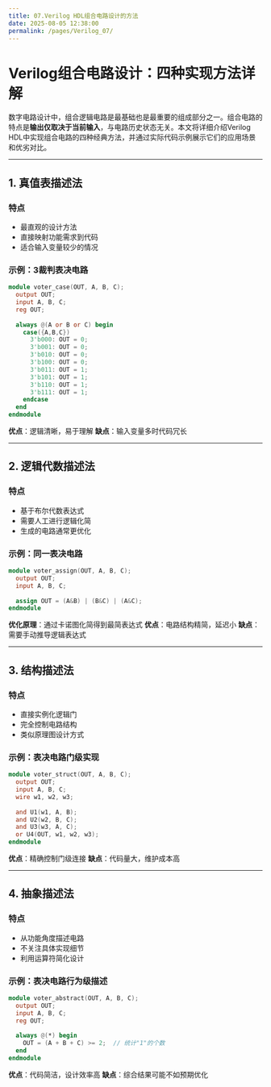 ```yaml
---
title: 07.Verilog HDL组合电路设计的方法
date: 2025-08-05 12:38:00
permalink: /pages/Verilog_07/
---
```


# **Verilog组合电路设计：四种实现方法详解**

数字电路设计中，组合逻辑电路是最基础也是最重要的组成部分之一。组合电路的特点是**输出仅取决于当前输入**，与电路历史状态无关。本文将详细介绍Verilog HDL中实现组合电路的四种经典方法，并通过实际代码示例展示它们的应用场景和优劣对比。

------

## **1. 真值表描述法**

### **特点**

- 最直观的设计方法
- 直接映射功能需求到代码
- 适合输入变量较少的情况

### **示例：3裁判表决电路**

```verilog
module voter_case(OUT, A, B, C);
  output OUT;
  input A, B, C;
  reg OUT;
  
  always @(A or B or C) begin
    case({A,B,C})
      3'b000: OUT = 0;
      3'b001: OUT = 0;
      3'b010: OUT = 0; 
      3'b100: OUT = 0;
      3'b011: OUT = 1;
      3'b101: OUT = 1;
      3'b110: OUT = 1;
      3'b111: OUT = 1;
    endcase
  end
endmodule
```

**优点**：逻辑清晰，易于理解
**缺点**：输入变量多时代码冗长

------

## **2. 逻辑代数描述法**

### **特点**

- 基于布尔代数表达式
- 需要人工进行逻辑化简
- 生成的电路通常更优化

### **示例：同一表决电路**

```verilog
module voter_assign(OUT, A, B, C);
  output OUT;
  input A, B, C;
  
  assign OUT = (A&B) | (B&C) | (A&C);
endmodule
```

**优化原理**：通过卡诺图化简得到最简表达式
**优点**：电路结构精简，延迟小
**缺点**：需要手动推导逻辑表达式

------

## **3. 结构描述法**

### **特点**

- 直接实例化逻辑门
- 完全控制电路结构
- 类似原理图设计方式

### **示例：表决电路门级实现**

```verilog
module voter_struct(OUT, A, B, C);
  output OUT;
  input A, B, C;
  wire w1, w2, w3;
  
  and U1(w1, A, B);
  and U2(w2, B, C);
  and U3(w3, A, C);
  or U4(OUT, w1, w2, w3);
endmodule
```

**优点**：精确控制门级连接
**缺点**：代码量大，维护成本高

------

## **4. 抽象描述法**

### **特点**

- 从功能角度描述电路
- 不关注具体实现细节
- 利用运算符简化设计

### **示例：表决电路行为级描述**

```verilog
module voter_abstract(OUT, A, B, C);
  output OUT;
  input A, B, C;
  reg OUT;
  
  always @(*) begin
    OUT = (A + B + C) >= 2;  // 统计"1"的个数
  end
endmodule
```

**优点**：代码简洁，设计效率高
**缺点**：综合结果可能不如预期优化
